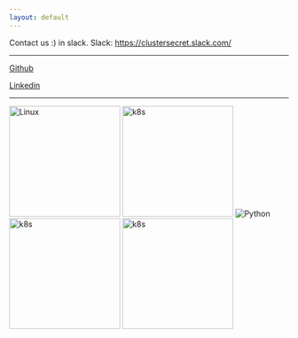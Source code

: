 ```yaml
---
layout: default
---
```


Contact us :) in slack.
Slack: https://clustersecret.slack.com/

* * *

[Github](https://github.com/zakkg3)

[Linkedin](https://www.linkedin.com/in/nicokowenski/)

* * *


<img src="https://upload.wikimedia.org/wikipedia/commons/thumb/3/35/Tux.svg/300px-Tux.svg.png" alt="Linux" width="200" height="200"/>  <img src="https://kubernetes.io/images/favicon.png" alt="k8s" width="200" height="200"/>
<img src="https://www.python.org/static/community_logos/python-logo-master-v3-TM.png" alt="Python"/>
<img src="https://landscape.cncf.io/images/right-logo.svg" alt="k8s" width="200" height="200"/>
<img src="https://upload.wikimedia.org/wikipedia/commons/thumb/0/05/Go_Logo_Blue.svg/1200px-Go_Logo_Blue.svg.png" alt="k8s" width="200" height="200"/>
